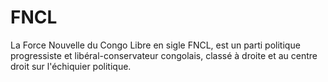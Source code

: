 # FNCL
La Force Nouvelle du Congo Libre en sigle FNCL, est un parti politique progressiste  et libéral-conservateur congolais, classé à droite et au centre droit sur l'échiquier politique.
